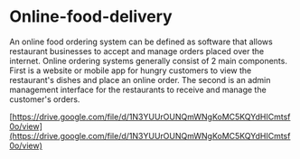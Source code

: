 # Online-food-delivery
An online food ordering system can be defined as software that allows restaurant businesses to accept and manage orders placed over the internet. Online ordering systems generally consist of 2 main components. First is a website or mobile app for hungry customers to view the restaurant's dishes and place an online order. The second is an admin management interface for the restaurants to receive and manage the customer's orders.


[https://drive.google.com/file/d/1N3YUUrOUNQmWNgKoMC5KQYdHICmtsf0o/view](https://drive.google.com/file/d/1N3YUUrOUNQmWNgKoMC5KQYdHICmtsf0o/view)
